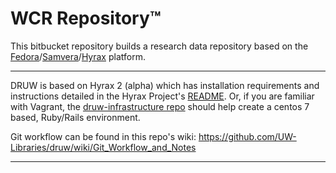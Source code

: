 # WCR Repository™

This bitbucket repository builds a research data repository based on the [Fedora](http://fedorarepository.org/)/[Samvera](http://samvera.org/)/[Hyrax](http://hyr.ax/) platform. 

---

DRUW is based on Hyrax 2 (alpha) which has installation requirements and instructions detailed in the Hyrax Project's [README](https://github.com/samvera/hyrax). Or, if you are familiar with Vagrant, the [druw-infrastructure repo](https://bitbucket.org/uwlib/druw-infrastructure) should help create a centos 7 based, Ruby/Rails environment.

Git workflow can be found in this repo's wiki: https://github.com/UW-Libraries/druw/wiki/Git_Workflow_and_Notes

---
